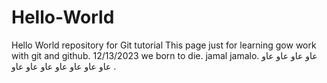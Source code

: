 # Hello-World
Hello World repository for Git tutorial
This page just for learning gow work with git and github.
12/13/2023
we born to die.
jamal jamalo.
عاو عاو عاو عاو عاو عاو عاو عاو عاو عاو عاو
.
